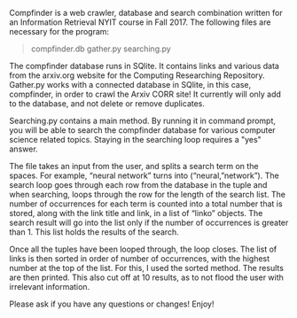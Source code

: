 Compfinder is a web crawler, database and search combination written for an Information Retrieval NYIT course in Fall 2017.
The following files are necessary for the program:
>compfinder.db
>gather.py
>searching.py

The compfinder database runs in SQlite. It contains links and various data from the arxiv.org website for the Computing Researching Repository.
Gather.py works with a connected database in SQlite, in this case, compfinder, in order to crawl the Arxiv CORR site! It currently will only add to the database, and not delete or remove duplicates.

Searching.py contains a main method. By running it in command prompt, you will be able
to search the compfinder database for various computer science related topics. Staying in the 
searching loop requires a "yes" answer.

The file takes an input from the user, and splits a search term on the spaces. For example, “neural network” turns into (“neural,”network”). The search loop goes through each row from the database in the tuple and when searching, loops through the row for the length of the search list.  The number of occurrences for each term is counted into a total number that is stored, along with the link title and link, in a list of “linko” objects. The search result will go into the list only if the number of occurrences is greater than 1. This list holds the results of the search. 

Once all the tuples have been looped through, the loop closes. The list of links is then sorted in order of number of occurrences, with the highest number at the top of the list. For this, I used the sorted method. The results are then printed.  This also cut off at 10 results, as to not flood the user with irrelevant information.

Please ask if you have any questions or changes!
Enjoy!
